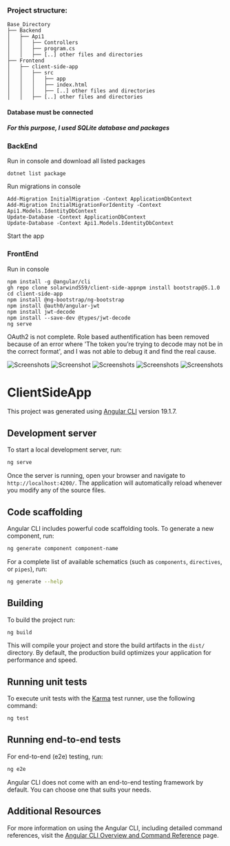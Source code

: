 ### Project structure:
```
Base_Directory
├── Backend
│   ├── Api1
│   │   ├── Controllers
│   │   ├── program.cs
│   │   ├── [..] other files and directories
├── Frontend
│   ├── client-side-app
│   │   ├── src
│   │   │   ├── app
│   │   │   ├── index.html
│   │   │   ├── [..] other files and directories
│   │   ├── [..] other files and directories
```
#### Database must be connected
##### For this purpose, I used SQLite database and packages

### BackEnd
Run in console and download all listed packages
```
dotnet list package
```
Run migrations in console 
```
Add-Migration InitialMigration -Context ApplicationDbContext
Add-Migration InitialMigrationForIdentity -Context Api1.Models.IdentityDbContext
Update-Database -Context ApplicationDbContext
Update-Database -Context Api1.Models.IdentityDbContext
```
Start the app 

### FrontEnd
Run in console
```
npm install -g @angular/cli
gh repo clone solarwind559/client-side-appnpm install bootstrap@5.1.0
cd client-side-app
npm install @ng-bootstrap/ng-bootstrap
npm install @auth0/angular-jwt
npm install jwt-decode
npm install --save-dev @types/jwt-decode
ng serve
```

OAuth2 is not complete. Role based authentification has been removed because of an error where 'The token you’re trying to decode may not be in the correct format', and I was not able to debug it and find the real cause.

![Screenshots](<_screenshots/Ekrānuzņēmums 2025-02-25 164756.png>) 
![Screenshot](<_screenshots/Ekrānuzņēmums 2025-02-25 170000.png>)
![Screenshots](<_screenshots/Ekrānuzņēmums 2025-02-25 164842.png>) 
![Screenshots](<_screenshots/Ekrānuzņēmums 2025-02-25 164908.png>) 
![Screenshots](<_screenshots/Ekrānuzņēmums 2025-02-25 164952.png>)


# ClientSideApp

This project was generated using [Angular CLI](https://github.com/angular/angular-cli) version 19.1.7.

## Development server

To start a local development server, run:

```bash
ng serve
```

Once the server is running, open your browser and navigate to `http://localhost:4200/`. The application will automatically reload whenever you modify any of the source files.

## Code scaffolding

Angular CLI includes powerful code scaffolding tools. To generate a new component, run:

```bash
ng generate component component-name
```

For a complete list of available schematics (such as `components`, `directives`, or `pipes`), run:

```bash
ng generate --help
```

## Building

To build the project run:

```bash
ng build
```

This will compile your project and store the build artifacts in the `dist/` directory. By default, the production build optimizes your application for performance and speed.

## Running unit tests

To execute unit tests with the [Karma](https://karma-runner.github.io) test runner, use the following command:

```bash
ng test
```

## Running end-to-end tests

For end-to-end (e2e) testing, run:

```bash
ng e2e
```

Angular CLI does not come with an end-to-end testing framework by default. You can choose one that suits your needs.

## Additional Resources

For more information on using the Angular CLI, including detailed command references, visit the [Angular CLI Overview and Command Reference](https://angular.dev/tools/cli) page.
